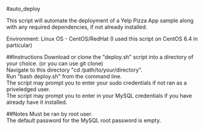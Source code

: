 #auto_deploy

This script will automate the deployment of a Yelp Pizza App sample along with any required dependencies, if not already installed.

Environment: Linux OS - CentOS/RedHat (I used this script on CentOS 6.4 in particular)

##Instructions 
Download or clone the "deploy.sh" script into a directory of your choice. (or you can use git clone) <br /> 
Navigate to this directory "cd /path/to/your/directory". <br /> 
Run "bash deploy.sh" from the command line. <br />
The script may prompt you to enter your sudo credentials if not ran as a priveledged user. <br />
The script may prompt you to enter in your MySQL credentials if you have already have it installed. <br />

##Notes 
Must be ran by root user. <br />
The default password for the MySQL root password is empty. <br />
